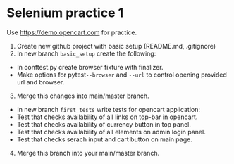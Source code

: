 # Selenium practice 1

Use https://demo.opencart.com for practice.

1. Create new github project with basic setup (README.md, .gitignore)
2. In new branch ```basic_setup``` create the following: 
  - In conftest.py create browser fixture with finalizer. 
  - Make options for pytest```--browser``` and ```--url``` to control opening provided url and browser.
3. Merge this changes into main/master branch.
  - In new branch ```first_tests``` write tests for opencart application: 
  - Test that checks availability of all links on top-bar in opencart.
  - Test that checks availability of currency button in top panel.
  - Test that checks availability of all elements on admin login panel.
  - Test that checks serach input and cart button on main page.
4. Merge this branch into your main/master branch.
